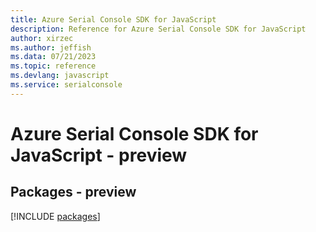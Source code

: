 ```yaml
---
title: Azure Serial Console SDK for JavaScript
description: Reference for Azure Serial Console SDK for JavaScript
author: xirzec
ms.author: jeffish
ms.data: 07/21/2023
ms.topic: reference
ms.devlang: javascript
ms.service: serialconsole
---
```

# Azure Serial Console SDK for JavaScript - preview
## Packages - preview
[!INCLUDE [packages](serial-console-index.md)]